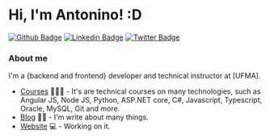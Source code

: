 # Hi, I'm Antonino! :D

[![Github Badge](https://img.shields.io/badge/-Github-000?style=flat-square&logo=Github&logoColor=white&link=https://github.com/antoninocalisto)](https://github.com/antoninocalisto)
[![Linkedin Badge](https://img.shields.io/badge/-LinkedIn-blue?style=flat-square&logo=Linkedin&logoColor=white&link=https://www.linkedin.com/in/antonino-calisto-08991270/)](https://www.linkedin.com/in/antonino-calisto-08991270/)
[![Twitter Badge](https://img.shields.io/badge/-Twitter-1ca0f1?style=flat-square&labelColor=1ca0f1&logo=twitter&logoColor=white&link=https://twitter.com/fagnerpsantos)](https://twitter.com/antoninnolabpai)

### About me
I'm a {backend and frontend} developer and technical instructor at [UFMA].

- [Courses]() 👨🏼‍🏫 - It's are technical courses on many technologies, such as Angular JS, Node JS, Python, ASP.NET core, C#, Javascript, Typescript, Oracle, MySQL, Git and more.
- [Blog]() ✍🏼 - I'm write about many things.
- [Website]() 💻 - Working on it.